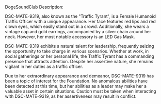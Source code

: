 DogeSoundClub Description:

DSC-MATE-9319, also known as the "Traffic Tyrant", is a Female Humanoid Traffic Officer with a unique appearance. Her face features red lips and red clown eyes, which easily stand out in a crowd. Additionally, she wears a vintage cap and gold earrings, accompanied by a silver chain around her neck. However, her most notable accessory is an LED Gas Mask.

DSC-MATE-9319 exhibits a natural talent for leadership, frequently seizing the opportunity to take charge in various scenarios. Whether at work, in social gatherings or her personal life, the Traffic Tyrant has a commanding presence that attracts attention. Despite her assertive nature, she remains vigilant in her duties as a traffic officer.

Due to her extraordinary appearance and demeanor, DSC-MATE-9319 has been a topic of interest for the Foundation. No anomalous abilities have been detected at this time, but her abilities as a leader may make her a valuable asset in certain situations. Caution must be taken when interacting with DSC-MATE-9319, as her assertiveness may result in conflict.